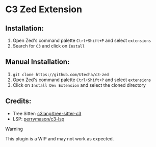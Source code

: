 # C3 Zed Extension

## Installation:
1. Open Zed's command palette `Ctrl+Shift+P` and select `extensions`
2. Search for `C3` and click on `Install`

## Manual Installation:
1. `git clone https://github.com/Utecha/c3-zed`
2. Open Zed's command palette `Ctrl+Shift+P` and select `extensions`
3. Click on `Install Dev Extension` and select the cloned directory

## Credits:
- Tree Sitter: [c3lang/tree-sitter-c3](https://github.com/c3lang/tree-sitter-c3)
- LSP: [perrymason/c3-lsp](https://github.com/pherrymason/c3-lsp)

> [!WARNING]
> This plugin is a WIP and may not work as expected.
